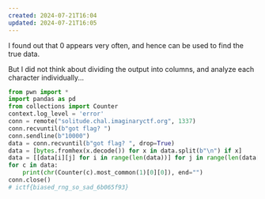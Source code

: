 ```yaml
---
created: 2024-07-21T16:04
updated: 2024-07-21T16:05
---
```


I found out that 0 appears very often, and hence can be used to find the true data.

But I did not think about dividing the output into columns, and analyze each character individually...

```python
from pwn import *
import pandas as pd
from collections import Counter
context.log_level = 'error'
conn = remote("solitude.chal.imaginaryctf.org", 1337)
conn.recvuntil(b"got flag? ")
conn.sendline(b"10000")
data = conn.recvuntil(b"got flag? ", drop=True)
data = [bytes.fromhex(x.decode()) for x in data.split(b"\n") if x]
data = [[data[i][j] for i in range(len(data))] for j in range(len(data[0]))]
for c in data:
    print(chr(Counter(c).most_common(1)[0][0]), end="")
conn.close()
# ictf{biased_rng_so_sad_6b065f93}
```